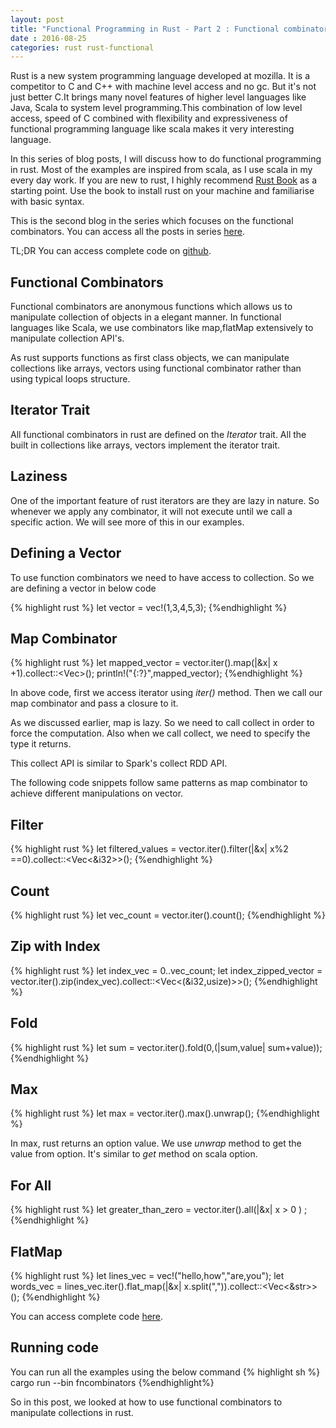 ```yaml
---
layout: post
title: "Functional Programming in Rust - Part 2 : Functional combinators"
date : 2016-08-25
categories: rust rust-functional
---
```

Rust is a new system programming language developed at mozilla. It is a competitor to C and C++ with machine level access and no gc. But it's not just better C.It brings many novel features of higher level languages like Java, Scala to system level programming.This combination of low level access, speed of C combined with flexibility  and expressiveness  of functional programming language like scala makes it very interesting language.

In this series of blog posts, I will discuss how to do functional programming in rust. Most of the examples are inspired from scala, as I use scala in my every day work. If you are new to rust, I highly recommend [Rust Book](https://doc.rust-lang.org/book) as a starting point. Use the book to install rust on your machine and familiarise with basic syntax.

This is the second blog in the series which focuses on the functional combinators. You can access all the posts in series [here](/categories/rust-functional).

TL;DR You can access complete code on [github](https://github.com/phatak-dev/fpinrust).

## Functional Combinators

Functional combinators are anonymous functions which allows us to manipulate collection of objects in a elegant manner. In functional languages like Scala, we use combinators like map,flatMap extensively to manipulate collection API's.

As rust supports functions as first class objects, we can manipulate collections like arrays, vectors using functional combinator rather than using typical loops structure.

## Iterator Trait

All functional combinators in rust are defined on the *Iterator* trait. All the built in collections like arrays, vectors implement the iterator trait.

## Laziness

One of the important feature of rust iterators are they are lazy in nature. So whenever we apply any combinator, it will not execute until we call a specific action. We will see more of this in our examples.

## Defining a Vector

To use function combinators we need to have access to collection. So we are defining a vector in below code

{% highlight rust %}
let vector = vec!(1,3,4,5,3);
{%endhighlight %}

## Map Combinator
{% highlight rust %}
let mapped_vector = vector.iter().map(|&x| x +1).collect::<Vec<i32>>();
println!("{:?}",mapped_vector);
{%endhighlight %}

In above code, first we access iterator using *iter()* method. Then we call our map combinator and pass a closure to it.

As we discussed earlier, map is lazy. So we need to call collect in order to force the computation. Also when we call collect, we need to specify the type it returns.

This collect API is similar to Spark's collect RDD API.

The following code snippets follow same patterns as map combinator to achieve different manipulations on vector.

## Filter
{% highlight rust %}
let filtered_values = vector.iter().filter(|&x| x%2 ==0).collect::<Vec<&i32>>();
{%endhighlight %}

## Count
{% highlight rust %}
let vec_count = vector.iter().count();
{%endhighlight %}

## Zip with Index

{% highlight rust %}
let index_vec = 0..vec_count;
let index_zipped_vector = vector.iter().zip(index_vec).collect::<Vec<(&i32,usize)>>(); 
{%endhighlight %}

## Fold

{% highlight rust %}
let sum = vector.iter().fold(0,(|sum,value| sum+value));
{%endhighlight %}

## Max
{% highlight rust %}
let max = vector.iter().max().unwrap();
{%endhighlight %}

In max, rust returns an option value. We use *unwrap* method to get the value from option. It's similar to *get* method on scala option.

## For All

{% highlight rust %}
let greater_than_zero = vector.iter().all(|&x| x > 0 ) ;
{%endhighlight %}


## FlatMap

{% highlight rust %}
let lines_vec = vec!("hello,how","are,you");
let words_vec = lines_vec.iter().flat_map(|&x| x.split(",")).collect::<Vec<&str>>();
{%endhighlight %}

You can access complete code [here](https://github.com/phatak-dev/fpinrust/blob/master/src/bin/fncombinators.rs).

## Running code

You can run all the examples using the below command
{% highlight sh %}
cargo run --bin fncombinators
{%endhighlight%}

So in this post, we looked at how to use functional combinators to manipulate collections in rust.
